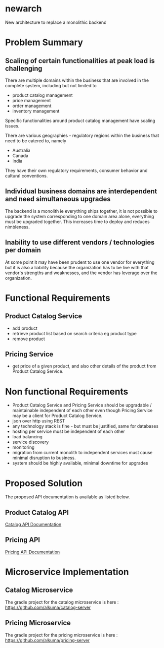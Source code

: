 # newarch
New architecture to replace a monolithic backend

# Problem Summary
## Scaling of certain functionalities at peak load is challenging
There are multiple domains within the business that are involved in the complete system, including but not limited to 
* product catalog management
* price management
* order management
* inventory management

Specific functionalities around product catalog management have scaling issues.

There are various geographies - regulatory regions within the business that need to be catered to, namely
* Australia
* Canada
* India

They have their own regulatory requirements, consumer behavior and cultural conventions.

## Individual business domains are interdependent and need simultaneous upgrades
The backend is a monolith ie everything ships together, it is not possible to upgrade the system corresponding to one domain area alone, everything must be upgraded together. This increases time to deploy and reduces nimbleness.
## Inability to use different vendors / technologies per domain
At some point it may have been prudent to use one vendor for everything but it is also a liability because the organization has to be live with that vendor's strengths and weaknesses, and the vendor has leverage over the organization.

# Functional Requirements
## Product Catalog Service
* add product
* retrieve product list based on search criteria eg product type
* remove product

## Pricing Service
* get price of a given product, and also other details of the product from Product Catalog Service.

# Non functional Requirements
* Product Catalog Service and Pricing Service should be upgradable / maintainable independent of each other even though Pricing Service may be a client for Product Catalog Service.
* json over http using REST 
* any technology stack is fine - but must be justified, same for databases
* hosting per service must be independent of each other
* load balancing
* service discovery
* monitoring
* migration from current monolith to independent services must cause minimal disruption to business.
* system should be highly available, minimal downtime for upgrades

# Proposed Solution
The proposed API documentation is available as listed below. 
## Product Catalog API
[Catalog API Documentation](http://htmlpreview.github.io/?https://github.com/alkuma/newarch/blob/master/products-api.html)
## Pricing API
[Pricing API Documentation](http://htmlpreview.github.io/?https://github.com/alkuma/newarch/blob/master/pricing-api.html)

# Microservice Implementation
## Catalog Microservice
The gradle project for the catalog microservice is here : https://github.com/alkuma/catalog-server
## Pricing Microservice
The gradle project for the pricing microservice is here : https://github.com/alkuma/pricing-server

